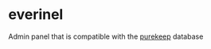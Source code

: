 # everinel
Admin panel that is compatible with the [purekeep](https://github.com/dencelman1/purekeep) database
